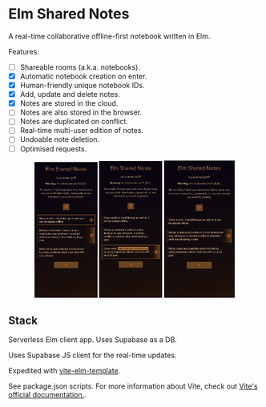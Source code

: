# Elm Shared Notes

A real-time collaborative offline-first notebook written in Elm.

Features:

- [ ] Shareable rooms (a.k.a. notebooks).
- [x] Automatic notebook creation on enter.
- [x] Human-friendly unique notebook IDs.
- [x] Add, update and delete notes.
- [x] Notes are stored in the cloud.
- [ ] Notes are also stored in the browser.
- [ ] Notes are duplicated on conflict.
- [ ] Real-time multi-user edition of notes.
- [ ] Undoable note deletion.
- [ ] Optimised requests.

<p align="center">
  <img width="25%" src="./readme/screenshot1.png" alt="screenshot with notes states" />
  <img width="25%" src="./readme/screenshot2.png" alt="screenshot with selected text" />
  <img width="28%" src="./readme/screenshot3.png" alt="screenshot with text overlapping gradient" />
</p>


## Stack

Serverless Elm client app. Uses Supabase as a DB.

Uses Supabase JS client for the real-time updates.

Expedited with [vite-elm-template](https://github.com/lindsaykwardell/vite-elm-template).

See package.json scripts. For more information about Vite, check out [Vite's official documentation.](https://vitejs.dev/).
